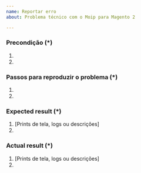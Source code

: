 ```yaml
---
name: Reportar erro
about: Problema técnico com o Moip para Magento 2

---
```


<!---
Por favor considere consultar antes a nossa Wiki: https://github.com/moip/magento2/wiki/FAQ
Você deverá informar os passos marcados como obrigatórios (*).
-->

### Precondição (*)
<!---
Forneça a versão exata do Magento (exemplo: 2.4.1), a versão do módulo e qualquer informação importante sobre o ambiente onde o bug pode ser reproduzido.
-->
1.
2.

### Passos para reproduzir o problema (*)
<!---
Descreva como podemos reproduzir esse problema.
-->
1.
2.

### Expected result (*)
<!--- Informe qual resultado esperava obter. -->
1. [Prints de tela, logs ou descrições]
2.

### Actual result (*)
<!--- Descreva o que ocorre -->
1. [Prints de tela, logs ou descrições]
2.